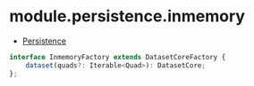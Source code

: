 # module.persistence.inmemory

- [Persistence](https://git02.int.nsc.ag/Research/fua/lib/module.persistence)

```ts
interface InmemoryFactory extends DatasetCoreFactory {
	dataset(quads?: Iterable<Quad>): DatasetCore;
};
```
